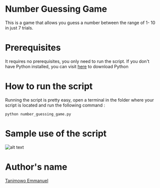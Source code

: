 # Number Guessing Game

This is a game that allows you guess a number between the range of 1- 10 in just 7 trials.

# Prerequisites

It requires no prerequisites, you only need to run the script. If you don't have Python installed, you can visit [here](https://www.python.org/downloads/) to download Python

# How to run the script

Running the script is pretty easy, open a terminal in the folder where your script is located and run the following command :

`python number_guessing_game.py`

# Sample use of the script

![alt text](https://github.com/Mannuel25/Python-project-Scripts/blob/main/Number%20Guessing%20Game/screenshot.png)


# Author's name

[Tanimowo Emmanuel](https://github.com/Mannuel25)

